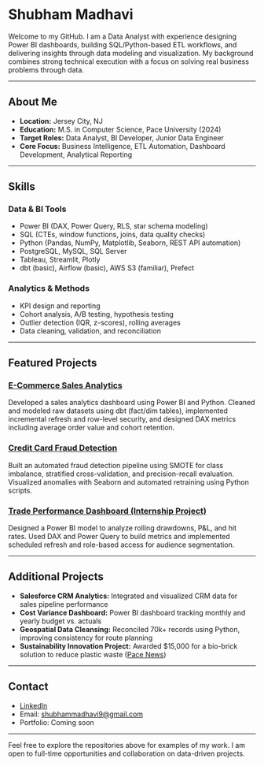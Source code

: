 # Shubham Madhavi

Welcome to my GitHub. I am a Data Analyst with experience designing Power BI dashboards, building SQL/Python-based ETL workflows, and delivering insights through data modeling and visualization. My background combines strong technical execution with a focus on solving real business problems through data.

---

## About Me
- **Location:** Jersey City, NJ  
- **Education:** M.S. in Computer Science, Pace University (2024)  
- **Target Roles:** Data Analyst, BI Developer, Junior Data Engineer  
- **Core Focus:** Business Intelligence, ETL Automation, Dashboard Development, Analytical Reporting  

---

## Skills

### Data & BI Tools
- Power BI (DAX, Power Query, RLS, star schema modeling)  
- SQL (CTEs, window functions, joins, data quality checks)  
- Python (Pandas, NumPy, Matplotlib, Seaborn, REST API automation)  
- PostgreSQL, MySQL, SQL Server  
- Tableau, Streamlit, Plotly  
- dbt (basic), Airflow (basic), AWS S3 (familiar), Prefect

### Analytics & Methods
- KPI design and reporting  
- Cohort analysis, A/B testing, hypothesis testing  
- Outlier detection (IQR, z-scores), rolling averages  
- Data cleaning, validation, and reconciliation  

---

## Featured Projects

### [E-Commerce Sales Analytics](https://github.com/shubhammadhavi)
Developed a sales analytics dashboard using Power BI and Python. Cleaned and modeled raw datasets using dbt (fact/dim tables), implemented incremental refresh and row-level security, and designed DAX metrics including average order value and cohort retention.

### [Credit Card Fraud Detection](https://github.com/shubhammadhavi/credit-card-fraud-detection)
Built an automated fraud detection pipeline using SMOTE for class imbalance, stratified cross-validation, and precision-recall evaluation. Visualized anomalies with Seaborn and automated retraining using Python scripts.

### [Trade Performance Dashboard (Internship Project)](https://github.com/shubhammadhavi)
Designed a Power BI model to analyze rolling drawdowns, P&L, and hit rates. Used DAX and Power Query to build metrics and implemented scheduled refresh and role-based access for audience segmentation.

---

## Additional Projects

- **Salesforce CRM Analytics:** Integrated and visualized CRM data for sales pipeline performance  
- **Cost Variance Dashboard:** Power BI dashboard tracking monthly and yearly budget vs. actuals  
- **Geospatial Data Cleansing:** Reconciled 70k+ records using Python, improving consistency for route planning  
- **Sustainability Innovation Project:** Awarded $15,000 for a bio-brick solution to reduce plastic waste ([Pace News](https://www.pace.edu/news/renewing-oceans-bio-brick-revolution))

---

## Contact

- [LinkedIn](https://www.linkedin.com/in/shubham-madhavi)  
- Email: shubhammadhavi9@gmail.com  
- Portfolio: Coming soon

---

Feel free to explore the repositories above for examples of my work. I am open to full-time opportunities and collaboration on data-driven projects.
